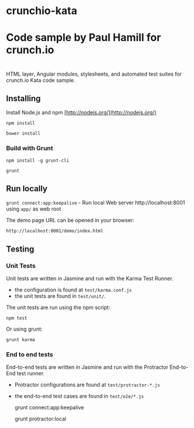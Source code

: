 # crunchio-kata
#
# Code sample by Paul Hamill for crunch.io
#

HTML layer, Angular modules, stylesheets, and automated test suites for crunch.io Kata code sample.

## Installing

Install Node.js and npm
[http://nodejs.org/](http://nodejs.org/)

    npm install

    bower install

### Build with Grunt

    npm install -g grunt-cli

    grunt

## Run locally

`grunt connect:app:keepalive` - Run local Web server http://localhost:8001 using `app/` as web root

The demo page URL can be opened in your browser:

    http://localhost:8001/demo/index.html

## Testing

### Unit Tests

Unit tests are written in Jasmine and run with the Karma Test Runner.

* the configuration is found at `test/karma.conf.js`
* the unit tests are found in `test/unit/`.

The unit tests are run using the npm script:

    npm test

Or using grunt:

    grunt karma

### End to end tests

End-to-end tests are written in Jasmine and run with
the Protractor End-to-End test runner.

* Protractor configurations are found at `test/protractor-*.js`
* the end-to-end test cases are found in `test/e2e/*.js`

    grunt connect:app:keepalive

    grunt protractor:local

 
